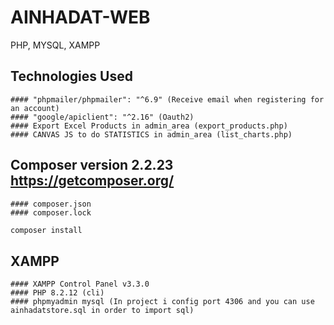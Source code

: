 # AINHADAT-WEB
PHP, MYSQL, XAMPP

## Technologies Used 
    #### "phpmailer/phpmailer": "^6.9" (Receive email when registering for an account)
    #### "google/apiclient": "^2.16" (Oauth2)
    #### Export Excel Products in admin_area (export_products.php)
    #### CANVAS JS to do STATISTICS in admin_area (list_charts.php)

## Composer version 2.2.23 https://getcomposer.org/
    #### composer.json
    #### composer.lock

```bash
composer install
```
## XAMPP 
    #### XAMPP Control Panel v3.3.0
    #### PHP 8.2.12 (cli)
    #### phpmyadmin mysql (In project i config port 4306 and you can use ainhadatstore.sql in order to import sql)

